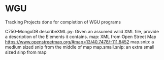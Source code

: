# WGU
Tracking Projects done for completion of WGU programs

C750-MongoDB
    describeXML.py: Given an assumed valid XML file, provide a description of the Elements it contains.
    map: XML from Open Street Map https://www.openstreetmap.org/#map=13/40.7478/-111.8452
    map.snip: a medium sized snip from the middle of map
    map.small.snip: an extra small sized sinp from map
